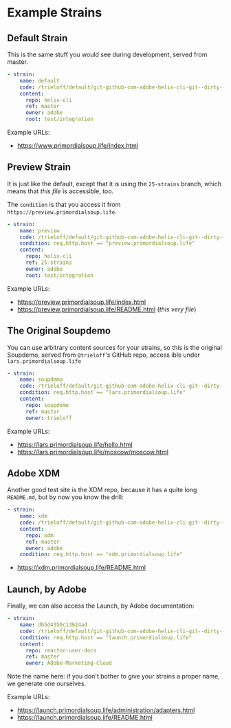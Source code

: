 # Example Strains

## Default Strain

This is the same stuff you would see during development, served from master.

```yaml
- strain:
    name: default
    code: /trieloff/default/git-github-com-adobe-helix-cli-git--dirty--
    content:
      repo: helix-cli
      ref: master
      owner: adobe
      root: test/integration
```

Example URLs:

- https://www.primordialsoup.life/index.html

## Preview Strain

It is just like the default, except that it is using the `25-strains` branch, which means that *this file* is accessible, too.

The `condition` is that you access it from `https://preview.primordialsoup.life`.

```yaml
- strain:
    name: preview
    code: /trieloff/default/git-github-com-adobe-helix-cli-git--dirty--
    condition: req.http.host == "preview.primordialsoup.life"
    content:
      repo: helix-cli
      ref: 25-strains
      owner: adobe
      root: test/integration
```

Example URLs:

- https://preview.primordialsoup.life/index.html
- https://preview.primordialsoup.life/README.html (*this very file*)

## The Original Soupdemo

You can use arbitrary content sources for your strains, so this is the original Soupdemo, served from `@trieloff`'s GitHub repo, access ible under `lars.primordialsoup.life` 

```yaml
- strain:
    name: soupdemo
    code: /trieloff/default/git-github-com-adobe-helix-cli-git--dirty--
    condition: req.http.host == "lars.primordialsoup.life"
    content:
      repo: soupdemo
      ref: master
      owner: trieloff
```

Example URLs:

- https://lars.primordialsoup.life/hello.html
- https://lars.primordialsoup.life/moscow/moscow.html

## Adobe XDM

Another good test site is the XDM repo, because it has a quite long `README.md`, but by now you know the drill:

```yaml
- strain:
    name: xdm
    code: /trieloff/default/git-github-com-adobe-helix-cli-git--dirty--
    content:
      repo: xdm
      ref: master
      owner: adobe
    condition: req.http.host == "xdm.primordialsoup.life"
```

- https://xdm.primordialsoup.life/README.html

## Launch, by Adobe

Finally, we can also access the Launch, by Adobe documentation:

```yaml
- strain:
    name: db5d4350c13924ad
    code: /trieloff/default/git-github-com-adobe-helix-cli-git--dirty--
    condition: req.http.host == "launch.primordialsoup.life"
    content:
      repo: reactor-user-docs
      ref: master
      owner: Adobe-Marketing-Cloud
```

Note the name here: if you don't bother to give your strains a proper name, we generate one ourselves.

Example URLs:

- https://launch.primordialsoup.life/administration/adapters.html
- https://launch.primordialsoup.life/README.html
